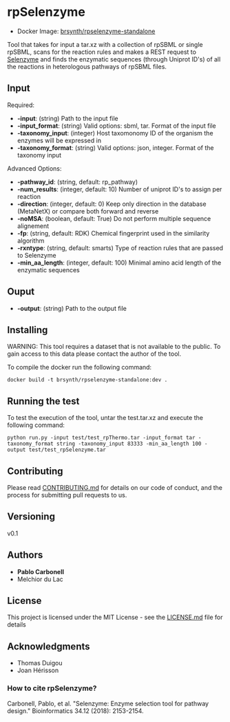 # rpSelenzyme

* Docker Image: [brsynth/rpselenzyme-standalone](https://hub.docker.com/r/brsynth/rpselenzyme-standalone)

Tool that takes for input a tar.xz with a collection of rpSBML or single rpSBML, scans for the reaction rules and makes a REST request to [Selenzyme](Selenzyme.synbiochem.co.uk) and finds the enzymatic sequences (through Uniprot ID's) of all the reactions in heterologous pathways of rpSBML files.

## Input

Required:
* **-input**: (string) Path to the input file
* **-input_format**: (string) Valid options: sbml, tar. Format of the input file
* **-taxonomy_input**: (integer) Host taxomonomy ID of the organism the enzymes will be expressed in
* **-taxonomy_format**: (string) Valid options: json, integer. Format of the taxonomy input

Advanced Options:
* **-pathway_id**: (string, default: rp_pathway)
* **-num_results**: (integer, default: 10) Number of uniprot ID's to assign per reaction 
* **-direction**: (integer, default: 0) Keep only direction in the database (MetaNetX) or compare both forward and reverse
* **-noMSA**: (boolean, default: True) Do not perform multiple sequence alignement
* **-fp**: (string, default: RDK) Chemical fingerprint used in the similarity algorithm
* **-rxntype**: (string, default: smarts) Type of reaction rules that are passed to Selenzyme
* **-min_aa_length**: (integer, default: 100) Minimal amino acid length of the enzymatic sequences

## Ouput

* **-output**: (string) Path to the output file

## Installing 

WARNING: This tool requires a dataset that is not available to the public. To gain access to this data please contact the author of the tool.

To compile the docker run the following command:

```
docker build -t brsynth/rpselenzyme-standalone:dev .
```

## Running the test

To test the execution of the tool, untar the test.tar.xz and execute the following command:

```
python run.py -input test/test_rpThermo.tar -input_format tar -taxonomy_format string -taxonomy_input 83333 -min_aa_length 100 -output test/test_rpSelenzyme.tar
```

## Contributing

Please read [CONTRIBUTING.md](https://gist.github.com/PurpleBooth/b24679402957c63ec426) for details on our code of conduct, and the process for submitting pull requests to us.

## Versioning

v0.1

## Authors

* **Pablo Carbonell**
* Melchior du Lac

## License

This project is licensed under the MIT License - see the [LICENSE.md](LICENSE.md) file for details

## Acknowledgments

* Thomas Duigou
* Joan Hérisson

### How to cite rpSelenzyme?

Carbonell, Pablo, et al. "Selenzyme: Enzyme selection tool for pathway design." Bioinformatics 34.12 (2018): 2153-2154.

